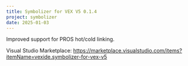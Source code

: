 ```yaml
---
title: Symbolizer for VEX V5 0.1.4
project: symbolizer
date: 2025-01-03
---
```


Improved support for PROS hot/cold linking.

Visual Studio Marketplace: https://marketplace.visualstudio.com/items?itemName=vexide.symbolizer-for-vex-v5